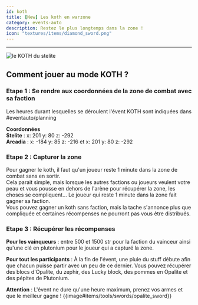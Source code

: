 ```yaml
---
id: koth
title: [New] Les koth en warzone
category: events-auto
description: Restez le plus longtemps dans la zone !
icon: "textures/items/diamond_sword.png"
---
```

___
<img class="thumbnail-right" src="https://user-images.githubusercontent.com/109299545/182172833-c5f13625-8d8b-4ca5-8ede-722acea9cdc8.png" alt="le KOTH du stelite">

## Comment jouer au mode KOTH ?
### Etape 1 : Se rendre aux coordonnées de la zone de combat avec sa faction
Les heures durant lesquelles se déroulent l'évent KOTH sont indiquées dans #eventauto/planning  

**Coordonnées**  
**Stelite** : x: 201 y: 80 z: -292  
**Arcadia** : x: -184 y: 85 z: -216 et x: 201 y: 80 z: -292

### Etape 2 : Capturer la zone
Pour gagner le koth, il faut qu'un joueur reste 1 minute dans la zone de combat sans en sortir.  
Cela parait simple, mais lorsque les autres factions ou joueurs veulent votre peau et vous pousse en dehors de l'arène pour récupérer la zone, les choses se compliquent...
Le joueur qui reste 1 minute dans la zone fait gagner sa faction.  
Vous pouvez gagner un koth sans faction, mais la tache s'annonce plus que compliquée et certaines récompenses ne pourront pas vous être distribués.

### Etape 3 : Récupérer les récompenses
**Pour les vainqueurs** : entre 500 et 1500 str pour la faction du vainceur ainsi qu'une clé en plutonium pour le joueur qui a capturé la zone.

**Pour tout les participants** : À la fin de l'évent, une pluie du stuff débute afin que chacun puisse partir avec un peu de ce dernier.
Vous pouvez récupérer des blocs d'Opalite, du zephir, des Lucky block, des pommes en Opalite et des pépites de Plutonium.

**Attention** : L'évent ne dure qu'une heure maximum, prenez vos armes et que le meilleur gagne ! {{image#items/tools/swords/opalite_sword}}

